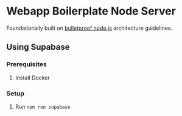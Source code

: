 # Webapp Boilerplate Node Server

Foundationally built on [bulletproof node.js](https://www.softwareontheroad.com/ideal-nodejs-project-structure/) architecture guidelines.

## Using Supabase

### Prerequisites

1. Install Docker

### Setup

1. Run `npm run supabase`
